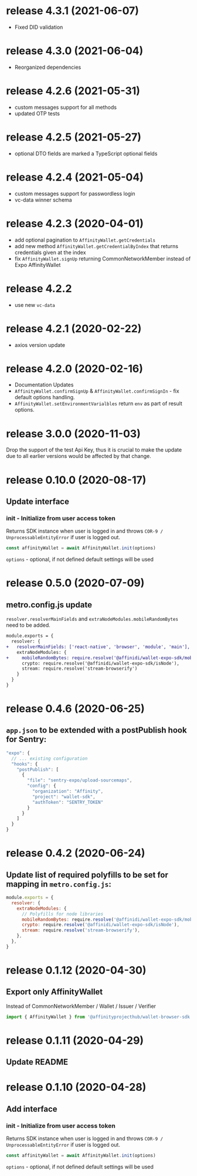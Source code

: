# release 4.3.1 (2021-06-07)
* Fixed DID validation
# release 4.3.0 (2021-06-04)
* Reorganized dependencies
# release 4.2.6 (2021-05-31)
* custom messages support for all methods
* updated OTP tests
# release 4.2.5 (2021-05-27)
* optional DTO fields are marked a TypeScript optional fields

# release 4.2.4 (2021-05-04)
* custom messages support for passwordless login
* vc-data winner schema

# release 4.2.3 (2020-04-01)
 * add optional pagination to `AffinityWallet.getCredentials`
 * add new method `AffinityWallet.getCredentialByIndex` that returns credentials given at the index
 * fix `AffinityWallet.signUp` returning CommonNetworkMember instead of Expo AffinityWallet

# release 4.2.2 
 * use new `vc-data` 
# release 4.2.1 (2020-02-22)
 * axios version update 
# release 4.2.0 (2020-02-16)
 * Documentation Updates 
 * `AffinityWallet.confirmSignUp` & `AffinityWallet.confirmSignIn` - fix default options handling.
 * `AffinityWallet.setEnvironmentVarialbles` return `env` as part of result options. 
 
# release 3.0.0 (2020-11-03)

Drop the support of the test Api Key, thus it is crucial to make the update due to all earlier versions would be affected by that change.

# release 0.10.0 (2020-08-17)

## Update interface

### init - Initialize from user access token

Returns SDK instance when user is logged in and throws `COR-9 / UnprocessableEntityError`
if user is logged out.

```ts
const affinityWallet = await AffinityWallet.init(options)
```

`options` - optional, if not defined default settings will be used

# release 0.5.0 (2020-07-09)

## metro.config.js update

`resolver.resolverMainFields` and `extraNodeModules.mobileRandomBytes` need to be added.

```diff
module.exports = {
  resolver: {
+   resolverMainFields: ['react-native', 'browser', 'module', 'main'],
    extraNodeModules: {
+     mobileRandomBytes: require.resolve('@affinidi/wallet-expo-sdk/mobileRandomBytes'),
      crypto: require.resolve('@affinidi/wallet-expo-sdk/isNode'),
      stream: require.resolve('stream-browserify')
    }
  }
}
```

# release 0.4.6 (2020-06-25)

## `app.json` to be extended with a postPublish hook for Sentry:

```js
"expo": {
  // ... existing configuration
  "hooks": {
    "postPublish": [
      {
        "file": "sentry-expo/upload-sourcemaps",
        "config": {
          "organization": "Affinity",
          "project": "wallet-sdk",
          "authToken": "SENTRY_TOKEN"
        }
      }
    ]
  }
}
```

# release 0.4.2 (2020-06-24)

## Update list of required polyfills to be set for mapping in `metro.config.js`:

```js
module.exports = {
  resolver: {
    extraNodeModules: {
      // Polyfills for node libraries
      mobileRandomBytes: require.resolve('@affinidi/wallet-expo-sdk/mobileRandomBytes'),
      crypto: require.resolve('@affinidi/wallet-expo-sdk/isNode'),
      stream: require.resolve('stream-browserify'),
    },
  },
}
```

# release 0.1.12 (2020-04-30)

## Export only AffinityWallet

Instead of CommonNetworkMember / Wallet / Issuer / Verifier

```ts
import { AffinityWallet } from '@affinityprojecthub/wallet-browser-sdk'
```

# release 0.1.11 (2020-04-29)

## Update README

# release 0.1.10 (2020-04-28)

## Add interface

### init - Initialize from user access token

Returns SDK instance when user is logged in and throws `COR-9 / UnprocessableEntityError`
if user is logged out.

```ts
const affinityWallet = await AffinityWallet.init(options)
```

`options` - optional, if not defined default settings will be used
